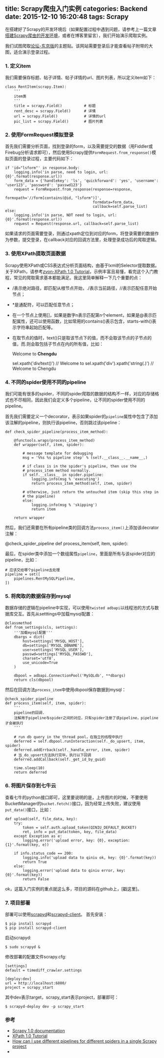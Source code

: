 title: Scrapy爬虫入门实例
categories: Backend
date: 2015-12-10 16:20:48
tags: Scrapy
---

在搭建好了Scrapy的开发环境后（如果配置过程中遇到问题，请参考上一篇文章[搭建Scrapy爬虫的开发环境](http://nkcoder.github.io/2015/11/17/Scrapy-crawl-intro-install-and-config/)，或者在博客里留言），我们开始演示爬取实例。

我们试图爬取[论坛-东京版](http://www.xiaochuncnjp.com/forum-19-1.html)的主题贴。该网站需要登录后才能查看帖子附带的大图，适合演示登录过程。

<!-- more -->

### 1. 定义item

我们需要保存标题、帖子详情、帖子详情的url、图片列表，所以定义item如下：

	class RentItem(scrapy.Item):
	    '''
	    item类
	    '''
	    title = scrapy.Field()          # 标题
	    rent_desc = scrapy.Field()      # 详情
	    url = scrapy.Field()            # 详情的url
	    pic_list = scrapy.Field()       # 图片列表

### 2. 使用FormRequest模拟登录

首先我们需要分析页面，找到登录的form，以及需要提交的数据（用Fiddler或Firebug分析请求即可），然后使用Scrapy提供`FormRequest.from_response()`模拟页面的登录过程，主要代码如下：

	if 'id="lsform"' in response.body:
        logging.info('in parse, need to login, url: {0}'.format(response.url))
        form_data = {'handlekey': 'ls', 'quickforward': 'yes', 'username': 'user123', 'password': 'passwd123'}
        request = FormRequest.from_response(response=response,
                                            formxpath='//form[contains(@id, "lsform")]',
                                            formdata=form_data,
                                            callback=self.parse_list)
    else:
        logging.info('in parse, NOT need to login, url: {0}'.format(response.url))
        request = Request(response.url, callback=self.parse_list)

如果请求的页面需要登录，则通过xpath定位到对应的form，将登录需要的数据作为参数，提交登录，在callback对应的回调方法里，处理登录成功后的爬取逻辑。

### 3. 使用XPath提取页面数据

Scrapy使用XPath或CSS表达式分析页面结构，由基于lxml的Selector提取数据。关于XPath，请参考[zvon-XPath 1.0 Tutorial](http://zvon.org/comp/r/tut-XPath_1.html)，示例丰富且易懂，看完这个入门教程，常见的爬取需求基本都能满足。我这里简单解释一下几个重要的点：

- /表示绝对路径，即匹配从根节点开始，./表示当前路径，//表示匹配任意开始节点；

- *是通配符，可以匹配任意节点；

- 在一个节点上使用[]，如果是数字n表示匹配第n个element，如果是@表示匹配属性，还可以使用函数，比如常用的contains()表示包含，starts-with()表示字符串起始匹配等。

- 在取节点的值时，text()只是取该节点下的值，而不会取该节点的子节点的值，而.则会取包括子节点在内的所有值，比如：


	<div>Welcome to <strong>Chengdu</strong></div>

	sel.xpath('div/text()') 	// Welcome to 
	sel.xpath('div').xpath('string(.)')		// Welcome to Chengdu

### 4. 不同的spider使用不同的pipeline

我们可能有很多的spider，不同的spider爬取的数据的结构不一样，对应的存储格式也不尽相同，因此我们会定义多个pipeline，让不同的spider使用不同的pipeline。

首先我们需要定义一个decorator，表示如果spider的`pipeline`属性中包含了添加该注解的pipeline，则执行该pipeline，否则跳过该pipeline：

	def check_spider_pipeline(process_item_method):

	    @functools.wraps(process_item_method)
	    def wrapper(self, item, spider):

	        # message template for debugging
	        msg = '%%s %s pipeline step' % (self.__class__.__name__,)

	        # if class is in the spider's pipeline, then use the
	        # process_item method normally.
	        if self.__class__ in spider.pipeline:
	            logging.info(msg % 'executing')
	            return process_item_method(self, item, spider)

	        # otherwise, just return the untouched item (skip this step in
	        # the pipeline)
	        else:
	            logging.info(msg % 'skipping')
	            return item

	    return wrapper

然后，我们还需要在所有pipeline类的回调方法`process_item()`上添加该decrator注解：

   @check_spider_pipeline
   def process_item(self, item, spider):

最后，在spider类中添加一个数组属性`pipeline`，里面是所有与该spider对应的pipeline，比如：

	# 应该交给哪个pipeline去处理
    pipeline = set([
        pipelines.RentMySQLPipeline,
    ])

### 5. 将爬取的数据保存到mysql

数据存储的逻辑在pipeline中实现，可以使用`twisted adbapi`以线程池的方式与数据库交互。首先从setttings中加载mysql配置：

	@classmethod
    def from_settings(cls, settings):
        '''加载mysql配置'''
        dbargs = dict(
            host=settings['MYSQL_HOST'],
            db=settings['MYSQL_DBNAME'],
            user=settings['MYSQL_USER'],
            passwd=settings['MYSQL_PASSWD'],
            charset='utf8',
            use_unicode=True
        )

        dbpool = adbapi.ConnectionPool('MySQLdb', **dbargs)
        return cls(dbpool)

然后在回调方法`process_item`中使用dbpool保存数据到mysql：

	@check_spider_pipeline
    def process_item(self, item, spider):
        '''
        pipeline的回调.
        注解用于pipeline与spider之间的对应，只有spider注册了该pipeline，pipeline才会被执行
        '''

        # run db query in the thread pool，在独立的线程中执行
        deferred = self.dbpool.runInteraction(self._do_upsert, item, spider)
        deferred.addErrback(self._handle_error, item, spider)
        # 当_do_upsert方法执行完毕，执行以下回调
        deferred.addCallback(self._get_id_by_guid)

        time.sleep(10)
        return deferred

### 6. 将图片保存到七牛云

查看七牛的python接口即可，这里要说明的是，上传图片的时候，不要使用BucketManager的`bucket.fetch()`接口，因为经常上传失败，建议使用`put_data()`接口，比如：

	def upload(self, file_data, key):
        try:
            token = self.auth.upload_token(QINIU_DEFAULT_BUCKET)
            ret, info = put_data(token, key, file_data)
        except Exception as e:
            logging.error('upload error, key: {0}, exception: {1}'.format(key, e))

        if info.status_code == 200:
            logging.info('upload data to qiniu ok, key: {0}'.format(key))
            return True
        else:
            logging.error('upload data to qiniu error, key: {0}'.format(key))
            return False

ok，这篇入门实例的重点就这么多，项目的源码在github上，[戳这里]。

### 7. 项目部署

部署可以使用[scrapyd](http://scrapyd.readthedocs.org/en/latest/api.html)和[scrapyd-client](https://github.com/scrapy/scrapyd-client/tree/master/scrapyd-client)。
首先安装：

	$ pip install scrapyd
	$ pip install scrapyd-client

启动scrapyd:

	$ sudo scrapyd &

修改部署的配置文件scrapy.cfg:

	[settings]
	default = timediff_crawler.settings

	[deploy:dev]
	url = http://localhost:6800/
	project = scrapy_start

其中dev表示target，scrapy_start表示project，部署即可：

	$ scrapyd-deploy dev -p scrapy_start

### 参考

- [Scrapy 1.0 documentation](http://doc.scrapy.org/en/latest/index.html)
- [XPath 1.0 Tutorial](http://zvon.org/comp/r/tut-XPath_1.html#intro)
- [How can I use different pipelines for different spiders in a single Scrapy project](http://stackoverflow.com/questions/8372703/how-can-i-use-different-pipelines-for-different-spiders-in-a-single-scrapy-proje)
- 

